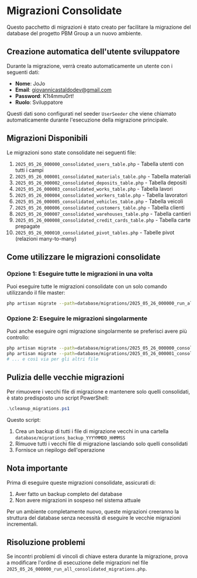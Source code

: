 # Migrazioni Consolidate

Questo pacchetto di migrazioni è stato creato per facilitare la migrazione del database del progetto PBM Group a un nuovo ambiente.

## Creazione automatica dell'utente sviluppatore

Durante la migrazione, verrà creato automaticamente un utente con i seguenti dati:
- **Nome**: JoJo
- **Email**: giovannicastaldodev@gmail.com
- **Password**: K1t4mmu0rt!
- **Ruolo**: Sviluppatore

Questi dati sono configurati nel seeder `UserSeeder` che viene chiamato automaticamente durante l'esecuzione della migrazione principale.

## Migrazioni Disponibili

Le migrazioni sono state consolidate nei seguenti file:

1. `2025_05_26_000000_consolidated_users_table.php` - Tabella utenti con tutti i campi
2. `2025_05_26_000001_consolidated_materials_table.php` - Tabella materiali
3. `2025_05_26_000002_consolidated_deposits_table.php` - Tabella depositi
4. `2025_05_26_000003_consolidated_works_table.php` - Tabella lavori
5. `2025_05_26_000004_consolidated_workers_table.php` - Tabella lavoratori
6. `2025_05_26_000005_consolidated_vehicles_table.php` - Tabella veicoli
7. `2025_05_26_000006_consolidated_customers_table.php` - Tabella clienti
8. `2025_05_26_000007_consolidated_warehouses_table.php` - Tabella cantieri
9. `2025_05_26_000008_consolidated_credit_cards_table.php` - Tabella carte prepagate
10. `2025_05_26_000010_consolidated_pivot_tables.php` - Tabelle pivot (relazioni many-to-many)

## Come utilizzare le migrazioni consolidate

### Opzione 1: Eseguire tutte le migrazioni in una volta

Puoi eseguire tutte le migrazioni consolidate con un solo comando utilizzando il file master:

```bash
php artisan migrate --path=database/migrations/2025_05_26_000000_run_all_consolidated_migrations.php
```

### Opzione 2: Eseguire le migrazioni singolarmente

Puoi anche eseguire ogni migrazione singolarmente se preferisci avere più controllo:

```bash
php artisan migrate --path=database/migrations/2025_05_26_000000_consolidated_users_table.php
php artisan migrate --path=database/migrations/2025_05_26_000001_consolidated_materials_table.php
# ... e così via per gli altri file
```

## Pulizia delle vecchie migrazioni

Per rimuovere i vecchi file di migrazione e mantenere solo quelli consolidati, è stato predisposto uno script PowerShell:

```powershell
.\cleanup_migrations.ps1
```

Questo script:
1. Crea un backup di tutti i file di migrazione vecchi in una cartella `database/migrations_backup_YYYYMMDD_HHMMSS`
2. Rimuove tutti i vecchi file di migrazione lasciando solo quelli consolidati
3. Fornisce un riepilogo dell'operazione

## Nota importante

Prima di eseguire queste migrazioni consolidate, assicurati di:

1. Aver fatto un backup completo del database
2. Non avere migrazioni in sospeso nel sistema attuale

Per un ambiente completamente nuovo, queste migrazioni creeranno la struttura del database senza necessità di eseguire le vecchie migrazioni incrementali.

## Risoluzione problemi

Se incontri problemi di vincoli di chiave estera durante la migrazione, prova a modificare l'ordine di esecuzione delle migrazioni nel file `2025_05_26_000000_run_all_consolidated_migrations.php`.
